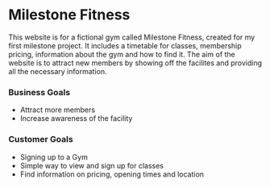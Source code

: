 # Milestone Fitness

This website is for a fictional gym called Milestone Fitness, created for my first milestone project. It includes a timetable for classes, membership pricing, information about the gym and how to find it. The aim of the website is to attract new members by showing off the facilites and providing all the necessary information.

### Business Goals
* Attract more members 
* Increase awareness of the facility

### Customer Goals
* Signing up to a Gym
* Simple way to view and sign up for classes
* Find information on pricing, opening times and location